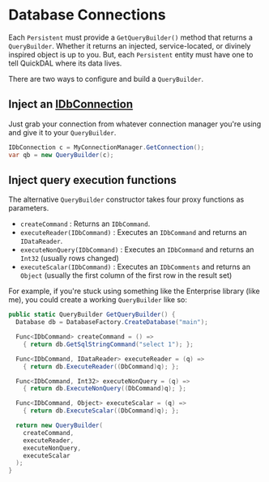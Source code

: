 # Database Connections

Each `Persistent` must provide a `GetQueryBuilder()` method that returns a `QueryBuilder`. Whether it returns an injected, service-located, or divinely inspired object is up to you. But, each `Persistent` entity must have one to tell QuickDAL where its data lives.

There are two ways to configure and build a `QueryBuilder`.

## Inject an [IDbConnection](http://msdn.microsoft.com/en-us/library/system.data.idbconnection(v=vs.110).aspx)

Just grab your connection from whatever connection manager you're using and give it to your `QueryBuilder`.

```c#
IDbConnection c = MyConnectionManager.GetConnection();
var qb = new QueryBuilder(c);
```

## Inject query execution functions

The alternative `QueryBuilder` constructor takes four proxy functions as parameters.
* `createCommand` : Returns an `IDbCommand`.
* `executeReader(IDbCommand)` : Executes an `IDbCommand` and returns an `IDataReader`.
* `executeNonQuery(IDbCommand)` : Executes an `IDbCommand` and returns an `Int32` (usually rows changed)
* `executeScalar(IDbCommand)` : Executes an `IDbComments` and returns an `Object` (usually the first column of the first row in the result set)

For example, if you're stuck using something like the Enterprise library (like me), you could create a working `QueryBuilder` like so:

```c#
public static QueryBuilder GetQueryBuilder() {
  Database db = DatabaseFactory.CreateDatabase("main");

  Func<IDbCommand> createCommand = () =>
	{ return db.GetSqlStringCommand("select 1"); };

  Func<IDbCommand, IDataReader> executeReader = (q) =>
	{ return db.ExecuteReader((DbCommand)q); };

  Func<IDbCommand, Int32> executeNonQuery = (q) =>
	{ return db.ExecuteNonQuery((DbCommand)q); };

  Func<IDbCommand, Object> executeScalar = (q) =>
	{ return db.ExecuteScalar((DbCommand)q); };

  return new QueryBuilder(
	createCommand,
	executeReader,
	executeNonQuery,
	executeScalar
  );
}
```
